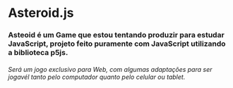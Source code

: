 # Asteroid.js

### Asteoid é um Game que estou tentando produzir para estudar JavaScript, projeto feito puramente com JavaScript utilizando a biblioteca p5js.
###### Será um jogo exclusivo para Web, com algumas adaptações para ser jogavél tanto pelo computador quanto pelo celular ou tablet.

